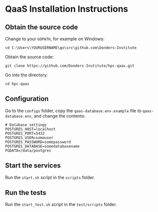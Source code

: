 # QaaS Installation Instructions

## Obtain the source code

Change to your `GOPATH`, for example on Windows:
```
cd C:\Users\YOURUSERNAME\go\src\github.com\Donders-Institute
```

Obtain the source code:
```
git clone https://github.com/Donders-Institute/hpc-qaas.git
```

Go into the directory:
```
cd hpc-qaas
```

## Configuration

Go to the `configs` folder, 
copy the `qaas-database.env.example` file to `qaas-database.env`, 
and change the contents:

```
# Database settings
POSTGRES_HOST=localhost
POSTGRES_PORT=5432
POSTGRES_USER=someuser
POSTGRES_PASSWORD=somepassword
POSTGRES_DATABASE=somedatabasename
PGDATA=/data/postgres
```

## Start the services

Run the `start.sh` script in the `scripts` folder.


## Run the tests

Run the `start_test.sh` script in the `test/scripts` folder.